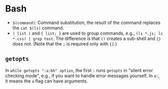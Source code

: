 # Bash

- `$(command)`: Command substitution, the result of the command replaces the  `cat $(ls)` command.
- `( list )` and `{ list; }` are used to group commands, e.g., `(ls *.js; ls *.css) | grep test`. The difference is that `()` creates a sub-shell and `{}` does not. (Note that the `;` is required only with `{}`.)

## `getopts`

In `while getopts ":a:bh" option`, the first `:` runs `getopts` in "silent error checking mode", e.g., if you want to handle error messages yourself. In `a:`, it means the `a` flag can have arguments.
